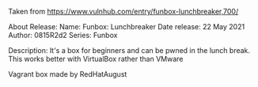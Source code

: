 Taken from https://www.vulnhub.com/entry/funbox-lunchbreaker,700/ 

About Release:
    Name: Funbox: Lunchbreaker
    Date release: 22 May 2021
    Author: 0815R2d2
    Series: Funbox

Description:
    It's a box for beginners and can be pwned in the lunch break.
    This works better with VirtualBox rather than VMware 

Vagrant box made by RedHatAugust
